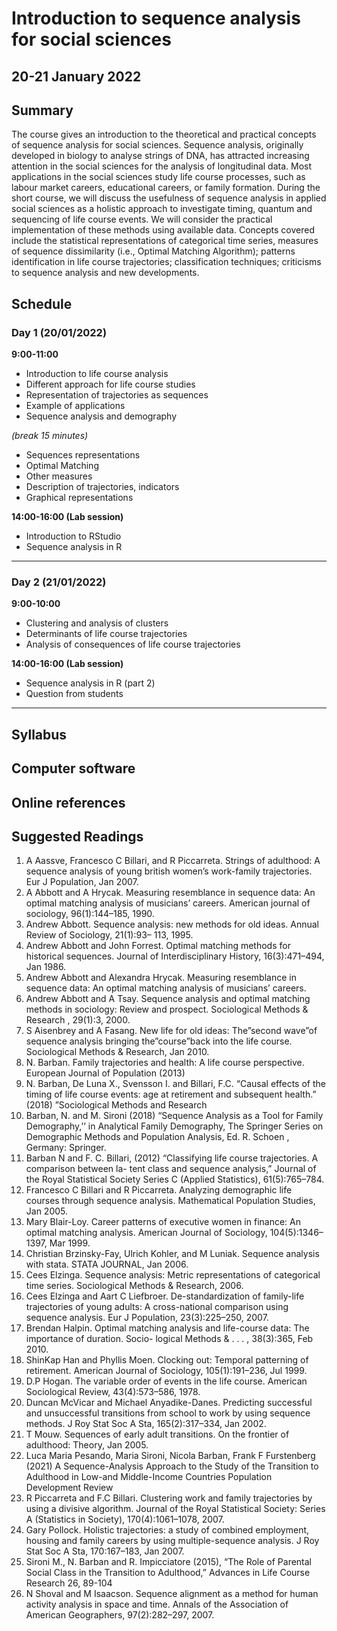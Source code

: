 # Introduction to sequence analysis for social sciences
## 20-21 January 2022

## Summary
The course gives an introduction to the theoretical and practical concepts of sequence analysis for social sciences. Sequence analysis, originally developed in biology to analyse strings of DNA, has attracted increasing attention in the social sciences for the analysis of longitudinal data. Most applications in the social sciences study life course processes, such as labour market careers, educational careers, or family formation. During the short course, we will discuss the usefulness of sequence analysis in applied social sciences as a holistic approach to investigate timing, quantum and sequencing of life course events. We will consider the practical implementation of these methods using available data. Concepts covered include the statistical representations of categorical time series, measures of sequence dissimilarity (i.e., Optimal Matching Algorithm); patterns identification in life course trajectories; classification techniques; criticisms to sequence analysis and new developments. 

## Schedule

### Day 1 (20/01/2022)

**9:00-11:00**
* Introduction to life course analysis
* Different approach for life course studies
* Representation of trajectories as sequences
* Example of applications
* Sequence analysis and demography

*(break 15 minutes)*

 * Sequences representations
 * Optimal Matching
 * Other measures
 * Description of trajectories, indicators 
 * Graphical representations 



**14:00-16:00 (Lab session)**

* Introduction  to RStudio
* Sequence analysis in R 

---
### Day 2 (21/01/2022)

**9:00-10:00**

* Clustering and analysis of clusters
* Determinants of life course trajectories
* Analysis of consequences of life course trajectories 


**14:00-16:00 (Lab session)**
* Sequence analysis in R (part 2)
* Question from students

---


## Syllabus

## Computer software

## Online references

## Suggested Readings

1.	A Aassve, Francesco C Billari, and R Piccarreta. Strings of adulthood: A sequence analysis of young british women’s work-family trajectories. Eur J Population, Jan 2007. 
2.	A Abbott and A Hrycak. Measuring resemblance in sequence data: An optimal matching analysis of musicians’ careers. American journal of sociology, 96(1):144–185, 1990. 
3.	Andrew Abbott. Sequence analysis: new methods for old ideas. Annual Review of Sociology, 21(1):93– 113, 1995. 
4.	Andrew Abbott and John Forrest. Optimal matching methods for historical sequences. Journal of Interdisciplinary History, 16(3):471–494, Jan 1986. 
5.	Andrew Abbott and Alexandra Hrycak. Measuring resemblance in sequence data: An optimal matching analysis of musicians’ careers. 
6.	Andrew Abbott and A Tsay. Sequence analysis and optimal matching methods in sociology: Review and prospect. Sociological Methods & Research , 29(1):3, 2000. 
7.	S Aisenbrey and A Fasang. New life for old ideas: The”second wave”of sequence analysis bringing the”course”back into the life course. Sociological Methods & Research, Jan 2010. 
8. N. Barban. Family trajectories and health: A life course perspective. European Journal of Population (2013)
9. N. Barban, De Luna X., Svensson I. and Billari, F.C. “Causal effects of the timing of life course events: age at retirement and subsequent health.” (2018) ”Sociological Methods and Research 
10. Barban, N. and M. Sironi (2018) “Sequence Analysis as a Tool for Family Demography,’’ in Analytical Family Demography, The Springer Series on Demographic Methods and Population Analysis, Ed. R. Schoen , Germany: Springer.
11. Barban N and F. C. Billari, (2012) “Classifying life course trajectories. A comparison between la- tent class and sequence analysis,” Journal of the Royal Statistical Society Series C (Applied Statistics), 61(5):765–784.
12.	Francesco C Billari and R Piccarreta. Analyzing demographic life courses through sequence analysis. Mathematical Population Studies, Jan 2005. 
13.	Mary Blair-Loy. Career patterns of executive women in finance: An optimal matching analysis. American Journal of Sociology, 104(5):1346–1397, Mar 1999. 
14.	Christian Brzinsky-Fay, Ulrich Kohler, and M Luniak. Sequence analysis with stata. STATA JOURNAL, Jan 2006. 
15.	Cees Elzinga. Sequence analysis: Metric representations of categorical time series. Sociological Methods & Research,  2006. 
16.	Cees Elzinga and Aart C Liefbroer. De-standardization of family-life trajectories of young adults: A cross-national comparison using sequence analysis. Eur J Population, 23(3):225–250, 2007. 
17.	Brendan Halpin. Optimal matching analysis and life-course data: The importance of duration. Socio- logical Methods & . . . , 38(3):365, Feb 2010. 
18.	ShinKap Han and Phyllis Moen. Clocking out: Temporal patterning of retirement. American Journal of Sociology, 105(1):191–236, Jul 1999. 
19.	D.P Hogan. The variable order of events in the life course. American Sociological Review, 43(4):573–586, 1978. 
20.	Duncan McVicar and Michael Anyadike-Danes. Predicting successful and unsuccessful transitions from school to work by using sequence methods. J Roy Stat Soc A Sta, 165(2):317–334, Jan 2002. 
21.	T Mouw. Sequences of early adult transitions. On the frontier of adulthood: Theory, Jan 2005. 
22. Luca Maria Pesando, Maria Sironi, Nicola Barban, Frank F Furstenberg (2021) A Sequence-Analysis Approach to the Study of the Transition to Adulthood in Low-and Middle-Income Countries Population Development Review
23.	R Piccarreta and F.C Billari. Clustering work and family trajectories by using a divisive algorithm. 
Journal of the Royal Statistical Society: Series A (Statistics in Society), 170(4):1061–1078, 2007. 
24.	Gary Pollock. Holistic trajectories: a study of combined employment, housing and family careers by 
using multiple-sequence analysis. J Roy Stat Soc A Sta, 170:167–183, Jan 2007. 
25. Sironi M., N. Barban and R. Impicciatore (2015), “The Role of Parental Social Class in the Transition to Adulthood,” Advances in Life Course Research 26, 89-104
26.	N Shoval and M Isaacson. Sequence alignment as a method for human activity analysis in space and 
time. Annals of the Association of American Geographers, 97(2):282–297, 2007. 





